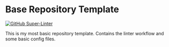 
# Base Repository Template

[![GitHub Super-Linter](https://github.com/LeaLearnsToCode/base-repo-template/workflows/Lint%20Code%20Base/badge.svg)](
https://github.com/LeaLearnsToCode/base-repo-template/actions/workflows/linter.yml)

This is my most basic repository template. Contains the linter workflow and some basic config files.
